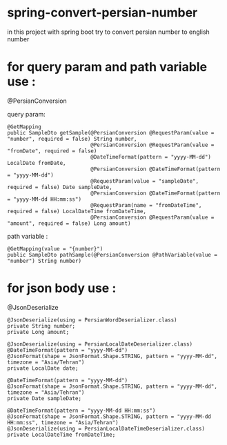 # spring-convert-persian-number
in this project with spring boot try to convert persian number to english number 

# for query param and path variable use :
 @PersianConversion
 
 query param: 
 
    @GetMapping 
    public SampleDto getSample(@PersianConversion @RequestParam(value = "number", required = false) String number,
                               @PersianConversion @RequestParam(value = "fromDate", required = false)
                               @DateTimeFormat(pattern = "yyyy-MM-dd") LocalDate fromDate,
                               @PersianConversion @DateTimeFormat(pattern = "yyyy-MM-dd")
                               @RequestParam(value = "sampleDate", required = false) Date sampleDate,
                               @PersianConversion @DateTimeFormat(pattern = "yyyy-MM-dd HH:mm:ss")
                               @RequestParam(name = "fromDateTime", required = false) LocalDateTime fromDateTime,
                               @PersianConversion @RequestParam(value = "amount", required = false) Long amount)
                               
                               
                               
 path variable :


    @GetMapping(value = "{number}")
    public SampleDto pathSample(@PersianConversion @PathVariable(value = "number") String number)
    
# for json body use :

@JsonDeserialize

    @JsonDeserialize(using = PersianWordDeserializer.class)
    private String number;
    private Long amount;

    @JsonDeserialize(using = PersianLocalDateDeserializer.class)
    @DateTimeFormat(pattern = "yyyy-MM-dd")
    @JsonFormat(shape = JsonFormat.Shape.STRING, pattern = "yyyy-MM-dd", timezone = "Asia/Tehran")
    private LocalDate date;

    @DateTimeFormat(pattern = "yyyy-MM-dd")
    @JsonFormat(shape = JsonFormat.Shape.STRING, pattern = "yyyy-MM-dd", timezone = "Asia/Tehran")
    private Date sampleDate;

    @DateTimeFormat(pattern = "yyyy-MM-dd HH:mm:ss")
    @JsonFormat(shape = JsonFormat.Shape.STRING, pattern = "yyyy-MM-dd HH:mm:ss", timezone = "Asia/Tehran")
    @JsonDeserialize(using = PersianLocalDateTimeDeserializer.class)
    private LocalDateTime fromDateTime;                               